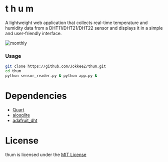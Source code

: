 # t h u m
A lightweight web application that collects real-time temperature and humidity data from a DHT11/DHT21/DHT22 sensor and displays it in a simple and user-friendly interface.

![monthly](https://github.com/user-attachments/assets/1c922bf8-6a29-41ae-b6ba-7da8f6098bf4)

### Usage
```sh
git clone https://github.com/JokkeeZ/thum.git
cd thum
python sensor_reader.py & python app.py &
```

# Dependencies
- [Quart](https://github.com/pallets/quart)
- [aiosqlite](https://github.com/omnilib/aiosqlite)
- [adafruit_dht](https://github.com/adafruit/DHT-sensor-library)

# License
thum is licensed under the [MIT License](https://github.com/JokkeeZ/thum/blob/main/LICENSE)
